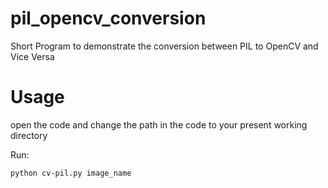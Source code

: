 # pil_opencv_conversion
Short Program to demonstrate the conversion between PIL to OpenCV and Vice Versa

# Usage

open the code and change the path in the code to your present working directory

Run:

```bash
python cv-pil.py image_name
```

